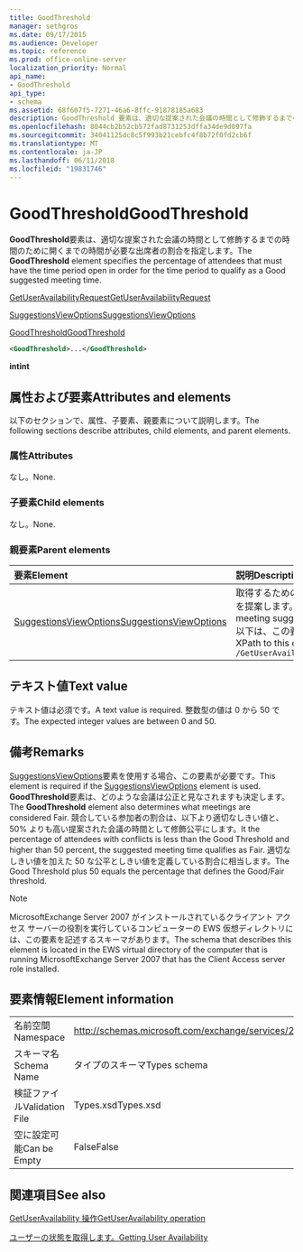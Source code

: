```yaml
---
title: GoodThreshold
manager: sethgros
ms.date: 09/17/2015
ms.audience: Developer
ms.topic: reference
ms.prod: office-online-server
localization_priority: Normal
api_name:
- GoodThreshold
api_type:
- schema
ms.assetid: 68f607f5-7271-46a6-8ffc-91878185a683
description: GoodThreshold 要素は、適切な提案された会議の時間として修飾するまでの時間のために開くまでの時間が必要な出席者の割合を指定します。
ms.openlocfilehash: 8044cb2b52cb572fad8731253dffa34de9d097fa
ms.sourcegitcommit: 34041125dc8c5f993b21cebfc4f8b72f0fd2cb6f
ms.translationtype: MT
ms.contentlocale: ja-JP
ms.lasthandoff: 06/11/2018
ms.locfileid: "19831746"
---
```

# <a name="goodthreshold"></a><span data-ttu-id="bde16-103">GoodThreshold</span><span class="sxs-lookup"><span data-stu-id="bde16-103">GoodThreshold</span></span>

<span data-ttu-id="bde16-104">**GoodThreshold**要素は、適切な提案された会議の時間として修飾するまでの時間のために開くまでの時間が必要な出席者の割合を指定します。</span><span class="sxs-lookup"><span data-stu-id="bde16-104">The **GoodThreshold** element specifies the percentage of attendees that must have the time period open in order for the time period to qualify as a Good suggested meeting time.</span></span> 
  
[<span data-ttu-id="bde16-105">GetUserAvailabilityRequest</span><span class="sxs-lookup"><span data-stu-id="bde16-105">GetUserAvailabilityRequest</span></span>](getuseravailabilityrequest.md)
  
[<span data-ttu-id="bde16-106">SuggestionsViewOptions</span><span class="sxs-lookup"><span data-stu-id="bde16-106">SuggestionsViewOptions</span></span>](suggestionsviewoptions.md)
  
[<span data-ttu-id="bde16-107">GoodThreshold</span><span class="sxs-lookup"><span data-stu-id="bde16-107">GoodThreshold</span></span>](goodthreshold.md)
  
```xml
<GoodThreshold>...</GoodThreshold>
```

 <span data-ttu-id="bde16-108">**int**</span><span class="sxs-lookup"><span data-stu-id="bde16-108">**int**</span></span>
## <a name="attributes-and-elements"></a><span data-ttu-id="bde16-109">属性および要素</span><span class="sxs-lookup"><span data-stu-id="bde16-109">Attributes and elements</span></span>

<span data-ttu-id="bde16-110">以下のセクションで、属性、子要素、親要素について説明します。</span><span class="sxs-lookup"><span data-stu-id="bde16-110">The following sections describe attributes, child elements, and parent elements.</span></span>
  
### <a name="attributes"></a><span data-ttu-id="bde16-111">属性</span><span class="sxs-lookup"><span data-stu-id="bde16-111">Attributes</span></span>

<span data-ttu-id="bde16-112">なし。</span><span class="sxs-lookup"><span data-stu-id="bde16-112">None.</span></span>
  
### <a name="child-elements"></a><span data-ttu-id="bde16-113">子要素</span><span class="sxs-lookup"><span data-stu-id="bde16-113">Child elements</span></span>

<span data-ttu-id="bde16-114">なし。</span><span class="sxs-lookup"><span data-stu-id="bde16-114">None.</span></span>
  
### <a name="parent-elements"></a><span data-ttu-id="bde16-115">親要素</span><span class="sxs-lookup"><span data-stu-id="bde16-115">Parent elements</span></span>

|<span data-ttu-id="bde16-116">**要素**</span><span class="sxs-lookup"><span data-stu-id="bde16-116">**Element**</span></span>|<span data-ttu-id="bde16-117">**説明**</span><span class="sxs-lookup"><span data-stu-id="bde16-117">**Description**</span></span>|
|:-----|:-----|
|[<span data-ttu-id="bde16-118">SuggestionsViewOptions</span><span class="sxs-lookup"><span data-stu-id="bde16-118">SuggestionsViewOptions</span></span>](suggestionsviewoptions.md) <br/> |<span data-ttu-id="bde16-119">取得するためのオプションが含まれています会議の情報を提案します。</span><span class="sxs-lookup"><span data-stu-id="bde16-119">Contains the options for obtaining meeting suggestion information.</span></span>  <br/> <span data-ttu-id="bde16-120">以下は、この要素の XPath です。</span><span class="sxs-lookup"><span data-stu-id="bde16-120">The following is the XPath to this element:</span></span>  <br/>  `/GetUserAvailabilityRequest/SuggestionViewOptions` <br/> |
   
## <a name="text-value"></a><span data-ttu-id="bde16-121">テキスト値</span><span class="sxs-lookup"><span data-stu-id="bde16-121">Text value</span></span>

<span data-ttu-id="bde16-122">テキスト値は必須です。</span><span class="sxs-lookup"><span data-stu-id="bde16-122">A text value is required.</span></span> <span data-ttu-id="bde16-123">整数型の値は 0 から 50 です。</span><span class="sxs-lookup"><span data-stu-id="bde16-123">The expected integer values are between 0 and 50.</span></span>
  
## <a name="remarks"></a><span data-ttu-id="bde16-124">備考</span><span class="sxs-lookup"><span data-stu-id="bde16-124">Remarks</span></span>

<span data-ttu-id="bde16-125">[SuggestionsViewOptions](suggestionsviewoptions.md)要素を使用する場合、この要素が必要です。</span><span class="sxs-lookup"><span data-stu-id="bde16-125">This element is required if the [SuggestionsViewOptions](suggestionsviewoptions.md) element is used.</span></span> <span data-ttu-id="bde16-126">**GoodThreshold**要素は、どのような会議は公正と見なされますも決定します。</span><span class="sxs-lookup"><span data-stu-id="bde16-126">The **GoodThreshold** element also determines what meetings are considered Fair.</span></span> <span data-ttu-id="bde16-127">競合している参加者の割合は、以下より適切なしきい値と、50% よりも高い提案された会議の時間として修飾公平にします。</span><span class="sxs-lookup"><span data-stu-id="bde16-127">It the percentage of attendees with conflicts is less than the Good Threshold and higher than 50 percent, the suggested meeting time qualifies as Fair.</span></span> <span data-ttu-id="bde16-128">適切なしきい値を加えた 50 な公平としきい値を定義している割合に相当します。</span><span class="sxs-lookup"><span data-stu-id="bde16-128">The Good Threshold plus 50 equals the percentage that defines the Good/Fair threshold.</span></span> 
  
> [!NOTE]
> <span data-ttu-id="bde16-129">MicrosoftExchange Server 2007 がインストールされているクライアント アクセス サーバーの役割を実行しているコンピューターの EWS 仮想ディレクトリには、この要素を記述するスキーマがあります。</span><span class="sxs-lookup"><span data-stu-id="bde16-129">The schema that describes this element is located in the EWS virtual directory of the computer that is running MicrosoftExchange Server 2007 that has the Client Access server role installed.</span></span> 
  
## <a name="element-information"></a><span data-ttu-id="bde16-130">要素情報</span><span class="sxs-lookup"><span data-stu-id="bde16-130">Element information</span></span>

|||
|:-----|:-----|
|<span data-ttu-id="bde16-131">名前空間</span><span class="sxs-lookup"><span data-stu-id="bde16-131">Namespace</span></span>  <br/> |http://schemas.microsoft.com/exchange/services/2006/types  <br/> |
|<span data-ttu-id="bde16-132">スキーマ名</span><span class="sxs-lookup"><span data-stu-id="bde16-132">Schema Name</span></span>  <br/> |<span data-ttu-id="bde16-133">タイプのスキーマ</span><span class="sxs-lookup"><span data-stu-id="bde16-133">Types schema</span></span>  <br/> |
|<span data-ttu-id="bde16-134">検証ファイル</span><span class="sxs-lookup"><span data-stu-id="bde16-134">Validation File</span></span>  <br/> |<span data-ttu-id="bde16-135">Types.xsd</span><span class="sxs-lookup"><span data-stu-id="bde16-135">Types.xsd</span></span>  <br/> |
|<span data-ttu-id="bde16-136">空に設定可能</span><span class="sxs-lookup"><span data-stu-id="bde16-136">Can be Empty</span></span>  <br/> |<span data-ttu-id="bde16-137">False</span><span class="sxs-lookup"><span data-stu-id="bde16-137">False</span></span>  <br/> |
   
## <a name="see-also"></a><span data-ttu-id="bde16-138">関連項目</span><span class="sxs-lookup"><span data-stu-id="bde16-138">See also</span></span>



[<span data-ttu-id="bde16-139">GetUserAvailability 操作</span><span class="sxs-lookup"><span data-stu-id="bde16-139">GetUserAvailability operation</span></span>](getuseravailability-operation.md)


[<span data-ttu-id="bde16-140">ユーザーの状態を取得します。</span><span class="sxs-lookup"><span data-stu-id="bde16-140">Getting User Availability</span></span>](http://msdn.microsoft.com/library/d4133fcb-9b0f-4e6b-aadf-a389da83516a%28Office.15%29.aspx)


